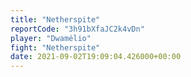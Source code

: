 ```yaml
---
title: "Netherspite"
reportCode: "3h91bXfaJC2k4vDn"
player: "Dwamélio"
fight: "Netherspite"
date: 2021-09-02T19:09:04.426000+00:00
---
```

